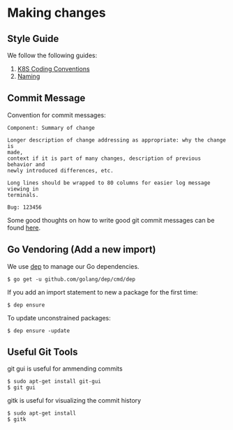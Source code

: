 # Making changes

## Style Guide

We follow the following guides:

1.  [K8S Coding
    Conventions](https://github.com/kubernetes/kubernetes/blob/release-1.1/docs/devel/coding-conventions.md)
1.  [Naming](https://talks.golang.org/2014/names.slide#1)

## Commit Message

Convention for commit messages:

```console
Component: Summary of change

Longer description of change addressing as appropriate: why the change is
made,
context if it is part of many changes, description of previous behavior and
newly introduced differences, etc.

Long lines should be wrapped to 80 columns for easier log message viewing in
terminals.

Bug: 123456
```

Some good thoughts on how to write good git commit messages can be found
[here](https://chris.beams.io/posts/git-commit/).

## Go Vendoring (Add a new import)

We use [dep](https://golang.github.io/dep/docs/daily-dep.html) to manage our Go
dependencies.

```console
$ go get -u github.com/golang/dep/cmd/dep
```

If you add an import statement to new a package for the first time:

```console
$ dep ensure
```

To update unconstrained packages:

```console
$ dep ensure -update
```

## Useful Git Tools

git gui is useful for ammending commits

```console
$ sudo apt-get install git-gui
$ git gui
```

gitk is useful for visualizing the commit history

```console
$ sudo apt-get install
$ gitk
```
